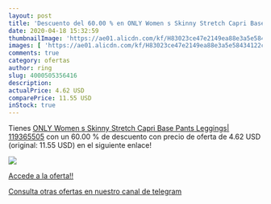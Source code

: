 ```yaml
---
layout: post
title: 'Descuento del 60.00 % en ONLY Women s Skinny Stretch Capri Base P'
date: 2020-04-18 15:32:59
thumbnailImage: 'https://ae01.alicdn.com/kf/H83023ce47e2149ea88e3a5e58434122cZ/ONLY-Women-s-Skinny-Stretch-Capri-Base-Pants-Leggings-119365505.jpg_350x350._SL200_.jpg'
images: [ 'https://ae01.alicdn.com/kf/H83023ce47e2149ea88e3a5e58434122cZ/ONLY-Women-s-Skinny-Stretch-Capri-Base-Pants-Leggings-119365505.jpg_350x350._SL200_.jpg' ]
comments: true
category: ofertas
author: ring
slug: 4000505356416
description:
actualPrice: 4.62 USD
comparePrice: 11.55 USD
inStock: true
---
```


Tienes [ONLY Women s Skinny Stretch Capri Base Pants Leggings| 119365505](https://www.amazon.com/dp/4000505356416/?tag=redken08-20) con un 60.00 % de descuento con precio de oferta de 4.62 USD (original: 11.55 USD) en el siguiente enlace!

[![](https://ae01.alicdn.com/kf/H83023ce47e2149ea88e3a5e58434122cZ/ONLY-Women-s-Skinny-Stretch-Capri-Base-Pants-Leggings-119365505.jpg_350x350._SL200_.jpg)](https://www.amazon.com/dp/4000505356416/?tag=redken08-20)

[Accede a la oferta!!](https://www.amazon.com/dp/4000505356416/?tag=redken08-20)

[Consulta otras ofertas en nuestro canal de telegram](https://t.me/s/ofertas25)
